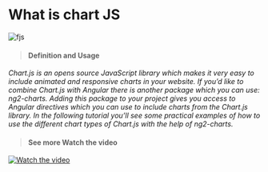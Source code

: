 # What is chart JS 
![fjs](https://miro.medium.com/max/875/1*cv-8-umUzOWYg0gmgoOBWA.png)

> #### Definition and Usage
*Chart.js is an opens source JavaScript library which makes it very easy to include animated and responsive charts in your website. If you’d like to combine Chart.js with Angular there is another package which you can use: ng2-charts. Adding this package to your project gives you access to Angular directives which you can use to include charts from the Chart.js library. In the following tutorial you’ll see some practical examples of how to use the different chart types of Chart.js with the help of ng2-charts.*

> #### See more Watch the video
[![Watch the video](https://miro.medium.com/max/875/1*cv-8-umUzOWYg0gmgoOBWA.png)](https://www.youtube.com/watch?v=1iW0KnEk6UM&feature=emb_title&ab_channel=CodingTheSmartWay.com)